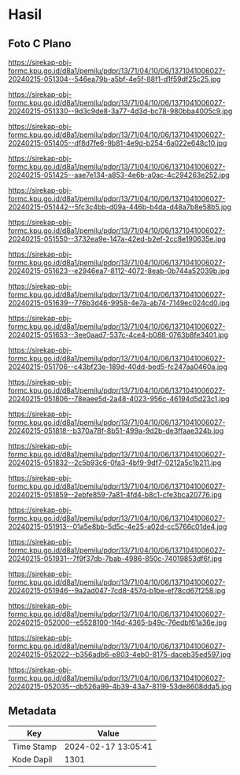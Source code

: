 # Hasil

## Foto C Plano

https://sirekap-obj-formc.kpu.go.id/d8a1/pemilu/pdpr/13/71/04/10/06/1371041006027-20240215-051304--546ea79b-a5bf-4e5f-88f1-d1f59df25c25.jpg

https://sirekap-obj-formc.kpu.go.id/d8a1/pemilu/pdpr/13/71/04/10/06/1371041006027-20240215-051330--9d3c9de8-3a77-4d3d-bc78-980bba4005c9.jpg

https://sirekap-obj-formc.kpu.go.id/d8a1/pemilu/pdpr/13/71/04/10/06/1371041006027-20240215-051405--df8d7fe6-9b81-4e9d-b254-6a022e648c10.jpg

https://sirekap-obj-formc.kpu.go.id/d8a1/pemilu/pdpr/13/71/04/10/06/1371041006027-20240215-051425--aae7e134-a853-4e6b-a0ac-4c294263e252.jpg

https://sirekap-obj-formc.kpu.go.id/d8a1/pemilu/pdpr/13/71/04/10/06/1371041006027-20240215-051442--5fc3c4bb-d09a-446b-b4da-d48a7b8e58b5.jpg

https://sirekap-obj-formc.kpu.go.id/d8a1/pemilu/pdpr/13/71/04/10/06/1371041006027-20240215-051550--3732ea9e-147a-42ed-b2ef-2cc8e190635e.jpg

https://sirekap-obj-formc.kpu.go.id/d8a1/pemilu/pdpr/13/71/04/10/06/1371041006027-20240215-051623--e2946ea7-8112-4072-8eab-0b744a52039b.jpg

https://sirekap-obj-formc.kpu.go.id/d8a1/pemilu/pdpr/13/71/04/10/06/1371041006027-20240215-051639--776b3d46-9958-4e7a-ab74-7149ec024cd0.jpg

https://sirekap-obj-formc.kpu.go.id/d8a1/pemilu/pdpr/13/71/04/10/06/1371041006027-20240215-051653--3ee0aad7-537c-4ce4-b088-0763b8fe3401.jpg

https://sirekap-obj-formc.kpu.go.id/d8a1/pemilu/pdpr/13/71/04/10/06/1371041006027-20240215-051706--c43bf23e-189d-40dd-bed5-fc247aa0460a.jpg

https://sirekap-obj-formc.kpu.go.id/d8a1/pemilu/pdpr/13/71/04/10/06/1371041006027-20240215-051806--78eaee5d-2a48-4023-956c-46194d5d23c1.jpg

https://sirekap-obj-formc.kpu.go.id/d8a1/pemilu/pdpr/13/71/04/10/06/1371041006027-20240215-051818--b370a78f-8b51-499a-9d2b-de3ffaae324b.jpg

https://sirekap-obj-formc.kpu.go.id/d8a1/pemilu/pdpr/13/71/04/10/06/1371041006027-20240215-051832--2c5b93c6-0fa3-4bf9-9df7-0212a5c1b211.jpg

https://sirekap-obj-formc.kpu.go.id/d8a1/pemilu/pdpr/13/71/04/10/06/1371041006027-20240215-051859--2ebfe859-7a81-4fd4-b8c1-cfe3bca20776.jpg

https://sirekap-obj-formc.kpu.go.id/d8a1/pemilu/pdpr/13/71/04/10/06/1371041006027-20240215-051913--01a5e8bb-5d5c-4e25-a02d-cc5766c01de4.jpg

https://sirekap-obj-formc.kpu.go.id/d8a1/pemilu/pdpr/13/71/04/10/06/1371041006027-20240215-051931--7f9f37db-7bab-4986-850c-74019853df6f.jpg

https://sirekap-obj-formc.kpu.go.id/d8a1/pemilu/pdpr/13/71/04/10/06/1371041006027-20240215-051946--9a2ad047-7cd8-457d-b1be-ef78cd67f258.jpg

https://sirekap-obj-formc.kpu.go.id/d8a1/pemilu/pdpr/13/71/04/10/06/1371041006027-20240215-052000--e5528100-1f4d-4365-b49c-76edbf61a36e.jpg

https://sirekap-obj-formc.kpu.go.id/d8a1/pemilu/pdpr/13/71/04/10/06/1371041006027-20240215-052022--b356adb6-e803-4eb0-8175-daceb35ed597.jpg

https://sirekap-obj-formc.kpu.go.id/d8a1/pemilu/pdpr/13/71/04/10/06/1371041006027-20240215-052035--db526a99-4b39-43a7-8119-53de8608dda5.jpg


## Metadata

| Key        | Value               |
| ---------- | ------------------- |
| Time Stamp | 2024-02-17 13:05:41 |
| Kode Dapil | 1301                |



